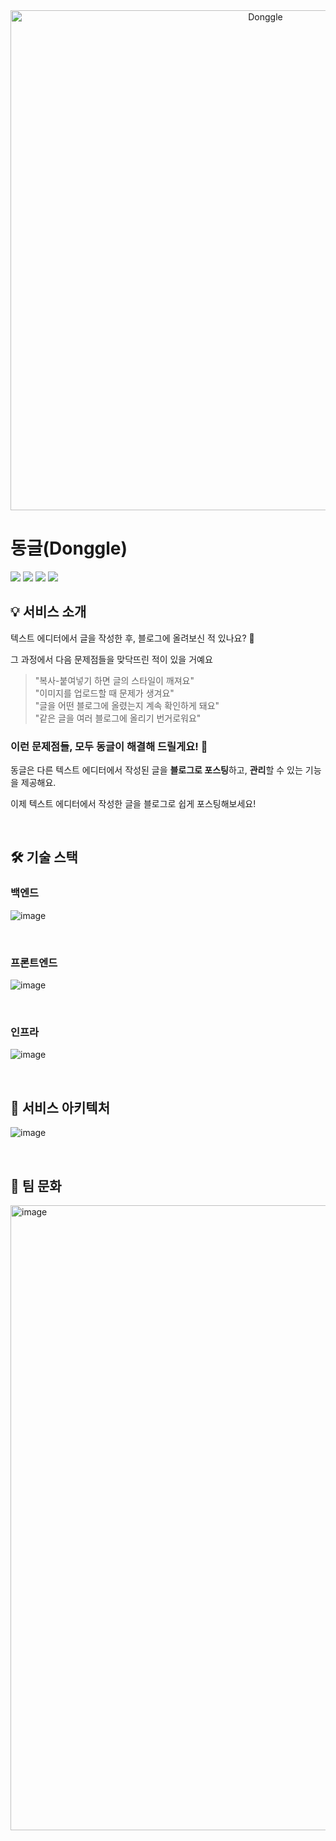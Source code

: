 <div align="middle">
<img width="800" alt="Donggle" src="https://github.com/woowacourse-teams/2023-dong-gle/assets/50096374/c65fd8c8-416a-4a88-852f-a32c5804233a">
</div>

# 동글(Donggle)

<a href="https://donggle.blog"/><img src="https://img.shields.io/badge/💡-Donggle_Service-EEEEEE?style=square"/></a>
<a href="https://sites.google.com/woowahan.com/woowacourse-demo-5th/%ED%94%84%EB%A1%9C%EC%A0%9D%ED%8A%B8/%EB%8F%99%EA%B8%80"/><img src="https://img.shields.io/badge/🔗-Demo_Page-EEEEEE?style=square"/></a>
<a href="https://github.com/woowacourse-teams/2023-dong-gle"/><img src="https://img.shields.io/badge/Team_Repository-000000?style=square&logo=GitHub&logoColor=white"/></a>
<a href="https://medium.com/dong-gle"/><img src="https://img.shields.io/badge/Team_Blog-000000?style=square&logo=Medium&logoColor=white"/></a>

## 💡 서비스 소개
텍스트 에디터에서 글을 작성한 후, 블로그에 올려보신 적 있나요? 🤔

그 과정에서 다음 문제점들을 맞닥뜨린 적이 있을 거예요

> "복사-붙여넣기 하면 글의 스타일이 깨져요" <br> "이미지를 업로드할 때 문제가 생겨요" <br> "글을 어떤 블로그에 올렸는지 계속 확인하게 돼요" <br> "같은 글을 여러 블로그에 올리기 번거로워요"

### 이런 문제점들, 모두 **동글**이 해결해 드릴게요! 🎉

동글은 다른 텍스트 에디터에서 작성된 글을 **블로그로 포스팅**하고, **관리**할 수 있는 기능을 제공해요.

이제 텍스트 에디터에서 작성한 글을 블로그로 쉽게 포스팅해보세요!

<br>


## 🛠️ 기술 스택
### 백엔드
![image](https://github.com/woowacourse-teams/2023-dong-gle/assets/50096374/77395d4a-af80-4268-bbf9-1307365a7056)

<br>

### 프론트엔드
![image](https://github.com/woowacourse-teams/2023-dong-gle/assets/50096374/1840f97f-9ba6-4bf4-ae76-643cfd57b318)

<br>

### 인프라
![image](https://github.com/woowacourse-teams/2023-dong-gle/assets/50096374/b5f6d953-4b53-4956-9601-7bc664b2413c)

<br>

## 🌱 서비스 아키텍처
![image](https://github.com/woowacourse-teams/2023-dong-gle/assets/50096374/ebaf551f-8f74-4d2c-af89-950d44a095c6)

<br>

## 🫶 팀 문화
<img width="1000" alt="image" src="https://github.com/woowacourse-teams/2023-dong-gle/assets/50096374/cc64769c-6046-47c7-a444-3126628e4189">


